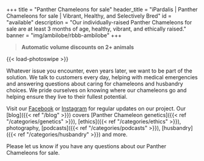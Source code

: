 +++
title = "Panther Chameleons for sale"
header_title = "iPardalis | Panther Chameleons for sale | Vibrant, Healthy, and Selectively Bred"
id = "available"
description = "Our individually-raised Panther Chameleons for sale are at least 3 months of age, healthy, vibrant, and ethically raised."
banner = "img/ambilobe/rbbb-ambilobe"
+++

> **Automatic volume discounts on 2+ animals**

{{< load-photoswipe >}}

Whatever issue you encounter, even years later, we want to be part of the solution. We talk to customers every day, helping with medical emergencies and answering questions about caring for chameleons and husbandry choices. We pride ourselves on knowing where our chameleons go and helping ensure they live to their fullest potential. 

Visit our [Facebook](https://www.facebook.com/ipardalis) or [Instagram](https://www.instagram.com/ipardalis/) for regular updates on our project. Our [blog]({{< ref "/blog" >}}) covers [Panther Chameleon genetics]({{< ref "/categories/genetics" >}}), [ethics]({{< ref "/categories/ethics" >}}), photography, [podcasts]({{< ref "/categories/podcasts" >}}), [husbandry]({{< ref "/categories/husbandry" >}}) and more.  

Please let us know if you have any questions about our Panther Chameleons for sale.

